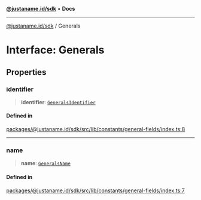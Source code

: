 [**@justaname.id/sdk**](../README.md) • **Docs**

***

[@justaname.id/sdk](../globals.md) / Generals

# Interface: Generals

## Properties

### identifier

> **identifier**: [`GeneralsIdentifier`](../type-aliases/GeneralsIdentifier.md)

#### Defined in

[packages/@justaname.id/sdk/src/lib/constants/general-fields/index.ts:8](https://github.com/JustaName-id/JustaName-sdk/blob/626b4b68604f3125538c424811e641247a5bd58d/packages/@justaname.id/sdk/src/lib/constants/general-fields/index.ts#L8)

***

### name

> **name**: [`GeneralsName`](../type-aliases/GeneralsName.md)

#### Defined in

[packages/@justaname.id/sdk/src/lib/constants/general-fields/index.ts:7](https://github.com/JustaName-id/JustaName-sdk/blob/626b4b68604f3125538c424811e641247a5bd58d/packages/@justaname.id/sdk/src/lib/constants/general-fields/index.ts#L7)
